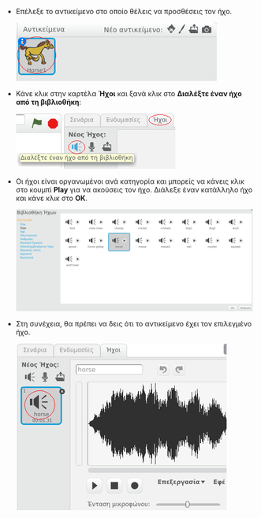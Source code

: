 + Επέλεξε το αντικείμενο στο οποίο θέλεις να προσθέσεις τον ήχο.
    
    ![στιγμιότυπο οθόνης](images/sprite-select.png)

+ Κάνε κλικ στην καρτέλα **Ήχοι** και ξανά κλικ στο **Διαλέξτε έναν ήχο από τη βιβλιοθήκη**:
    
    ![στιγμιότυπο οθόνης](images/import-sound.png)

+ Οι ήχοι είναι οργανωμένοι ανά κατηγορία και μπορείς να κάνεις κλικ στο κουμπί **Play** για να ακούσεις τον ήχο. Διάλεξε έναν κατάλληλο ήχο και κάνε κλικ στο **OK**.
    
    ![στιγμιότυπο οθόνης](images/choose-sound.png)

+ Στη συνέχεια, θα πρέπει να δεις ότι το αντικείμενο έχει τον επιλεγμένο ήχο.
    
    ![στιγμιότυπο οθόνης](images/sound-imported.png)